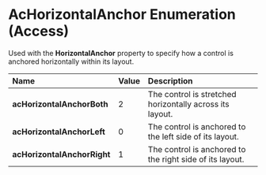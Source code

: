 
# AcHorizontalAnchor Enumeration (Access)

Used with the  **HorizontalAnchor** property to specify how a control is anchored horizontally within its layout.



|**Name**|**Value**|**Description**|
|:-----|:-----|:-----|
| **acHorizontalAnchorBoth**|2|The control is stretched horizontally across its layout.|
| **acHorizontalAnchorLeft**|0|The control is anchored to the left side of its layout.|
| **acHorizontalAnchorRight**|1|The control is anchored to the right side of its layout.|
